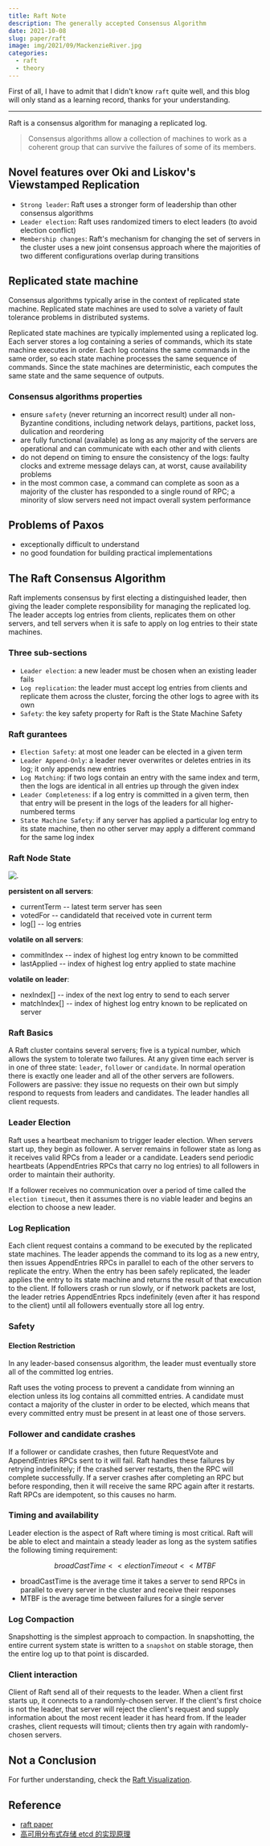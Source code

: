 ```yaml
---
title: Raft Note
description: The generally accepted Consensus Algorithm
date: 2021-10-08
slug: paper/raft
image: img/2021/09/MackenzieRiver.jpg
categories:
  - raft
  - theory
---
```


First of all, I have to admit that I didn't know `raft` quite well, and this blog will only stand as a learning record, thanks for your understanding.

---

Raft is a consensus algorithm for managing a replicated log.

> Consensus algorithms allow a collection of machines to work as a coherent group that can survive the failures of some of its members.

## Novel features over Oki and Liskov's Viewstamped Replication

- `Strong leader`: Raft uses a stronger form of leadership than other consensus algorithms
- `Leader election`: Raft uses randomized timers to elect leaders (to avoid election conflict)
- `Membership changes`: Raft's mechanism for changing the set of servers in the cluster uses a new joint consensus approach where the majorities of two different configurations overlap during transitions

## Replicated state machine

Consensus algorithms typically arise in the context of replicated state machine. Replicated state machines are used to solve a variety of fault tolerance problems in distributed systems.

Replicated state machines are typically implemented using a replicated log. Each server stores a log containing a series of commands, which its state machine executes in order. Each log contains the same commands in the same order, so each state machine processes the same sequence of commands. Since the state machines are deterministic, each computes the same state and the same sequence of outputs.

### Consensus algorithms properties

- ensure `safety` (never returning an incorrect result) under all non-Byzantine conditions, including network delays, partitions, packet loss, dulication and reordering
- are fully functional (available) as long as any majority of the servers are operational and can communicate with each other and with clients
- do not depend on timing to ensure the consistency of the logs: faulty clocks and extreme message delays can, at worst, cause availability problems
- in the most common case, a command can complete as soon as a majority of the cluster has responded to a single round of RPC; a minority of slow servers need not impact overall system performance

## Problems of Paxos

- exceptionally difficult to understand
- no good foundation for building practical implementations

## The Raft Consensus Algorithm

Raft implements consensus by first electing a distinguished leader, then giving the leader complete responsibility for managing the replicated log. The leader accepts log entries from clients, replicates them on other servers, and tell servers when it is safe to apply on log entries to their state machines.

### Three sub-sections

- `Leader election`: a new leader must be chosen when an existing leader fails
- `Log replication`: the leader must accept log entries from clients and replicate them across the cluster, forcing the other logs to agree with its own
- `Safety`: the key safety property for Raft is the State Machine Safety

### Raft gurantees

- `Election Safety`: at most one leader can be elected in a given term
- `Leader Append-Only`: a leader never overwrites or deletes entries in its log; it only appends new entries
- `Log Matching`: if two logs contain an entry with the same index and term, then the logs are identical in all entries up through the given index
- `Leader Completeness`: if a log entry is committed in a given term, then that entry will be present in the logs of the leaders for all higher-numbered terms
- `State Machine Safety`: if any server has applied a particular log entry to its state machine, then no other server may apply a different command for the same log index

### Raft Node State

![.](img/2021/09/raft-state.png)

**persistent on all servers**:

- currentTerm -- latest term server has seen
- votedFor -- candidateId that received vote in current term
- log[] -- log entries

**volatile on all servers**:

- commitIndex -- index of highest log entry known to be committed
- lastApplied -- index of highest log entry applied to state machine

**volatile on leader**:

- nexIndex[] -- index of the next log entry to send to each server
- matchIndex[] -- index of highest log entry known to be replicated on server

### Raft Basics

A Raft cluster contains several servers; five is a typical number, which allows the system to tolerate two failures. At any given time each server is in one of three state: `leader`, `follower` or `candidate`. In normal operation there is exactly one leader and all of the other servers are followers. Followers are passive: they issue no requests on their own but simply respond to requests from leaders and candidates. The leader handles all client requests.

### Leader Election

Raft uses a heartbeat mechanism to trigger leader election. When servers start up, they begin as follower. A server remains in follower state as long as it receives valid RPCs from a leader or a candidate. Leaders send periodic heartbeats (AppendEntries RPCs that carry no log entries) to all followers in order to maintain their authority.

If a follower receives no communication over a period of time called the `election timeout`, then it assumes there is no viable leader and begins an election to choose a new leader.

### Log Replication

Each client request contains a command to be executed by the replicated state machines. The leader appends the command to its log as a new entry, then issues AppendEntries RPCs in parallel to each of the other servers to replicate the entry. When the entry has been safely replicated, the leader applies the entry to its state machine and returns the result of that execution to the client. If followers crash or run slowly, or if network packets are lost, the leader retries AppendEntries Rpcs indefinitely (even after it has respond to the client) until all followers eventually store all log entry.

### Safety

#### Election Restriction

In any leader-based consensus algorithm, the leader must eventually store all of the committed log entries.

Raft uses the voting process to prevent a candidate from winning an election unless its log contains all committed entries. A candidate must contact a majority of the cluster in order to be elected, which means that every committed entry must be present in at least one of those servers.

### Follower and candidate crashes

If a follower or candidate crashes, then future RequestVote and AppendEntries RPCs sent to it will fail. Raft handles these failures by retrying indefinitely; if the crashed server restarts, then the RPC will complete successfully. If a server crashes after completing an RPC but before responding, then it will receive the same RPC again after it restarts. Raft RPCs are idempotent, so this causes no harm.

### Timing and availability

Leader election is the aspect of Raft where timing is most critical. Raft will be able to elect and maintain a steady leader as long as the system satifies the following timing requirement:

$$broadCastTime << electionTimeout << MTBF$$

- broadCastTime is the average time it takes a server to send RPCs in parallel to every server in the cluster and receive their responses
- MTBF is the average time between failures for a single server

### Log Compaction

Snapshotting is the simplest approach to compaction. In snapshotting, the entire current system state is written to a `snapshot` on stable storage, then the entire log up to that point is discarded.

### Client interaction

Client of Raft send all of their requests to the leader. When a client first starts up, it connects to a randomly-chosen server. If the client's first choice is not the leader, that server will reject the client's request and supply information about the most recent leader it has heard from. If the leader crashes, client requests will timout; clients then try again with randomly-chosen servers.

## Not a Conclusion

For further understanding, check the [Raft Visualization](https://raft.github.io/).

## Reference

- [raft paper](https://raft.github.io/raft.pdf)
- [高可用分布式存储 etcd 的实现原理](https://draveness.me/etcd-introduction/)
